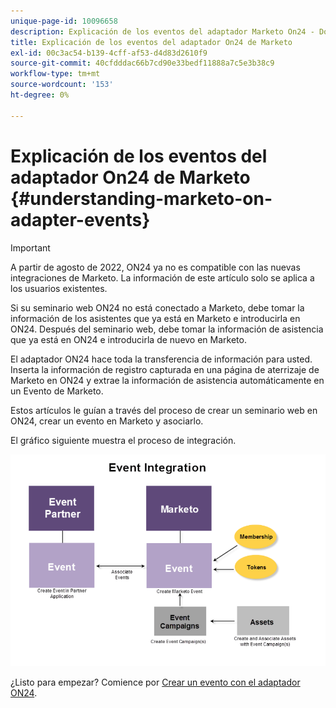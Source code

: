 ```yaml
---
unique-page-id: 10096658
description: Explicación de los eventos del adaptador Marketo On24 - Documentos de Marketo - Documentación del producto
title: Explicación de los eventos del adaptador On24 de Marketo
exl-id: 00c3ac54-b139-4cff-af53-d4d83d2610f9
source-git-commit: 40cfdddac66b7cd90e33bedf11888a7c5e3b38c9
workflow-type: tm+mt
source-wordcount: '153'
ht-degree: 0%

---
```


# Explicación de los eventos del adaptador On24 de Marketo {#understanding-marketo-on-adapter-events}

>[!IMPORTANT]
>
>A partir de agosto de 2022, ON24 ya no es compatible con las nuevas integraciones de Marketo. La información de este artículo solo se aplica a los usuarios existentes.

Si su seminario web ON24 no está conectado a Marketo, debe tomar la información de los asistentes que ya está en Marketo e introducirla en ON24. Después del seminario web, debe tomar la información de asistencia que ya está en ON24 e introducirla de nuevo en Marketo.

El adaptador ON24 hace toda la transferencia de información para usted. Inserta la información de registro capturada en una página de aterrizaje de Marketo en ON24 y extrae la información de asistencia automáticamente en un Evento de Marketo.

Estos artículos le guían a través del proceso de crear un seminario web en ON24, crear un evento en Marketo y asociarlo.

El gráfico siguiente muestra el proceso de integración.

![](assets/image2015-12-16-11-3a26-3a29.png)

¿Listo para empezar? Comience por [Crear un evento con el adaptador ON24](/help/marketo/product-docs/demand-generation/events/create-an-event/create-an-event-with-the-marketo-on24-adapter.md).
